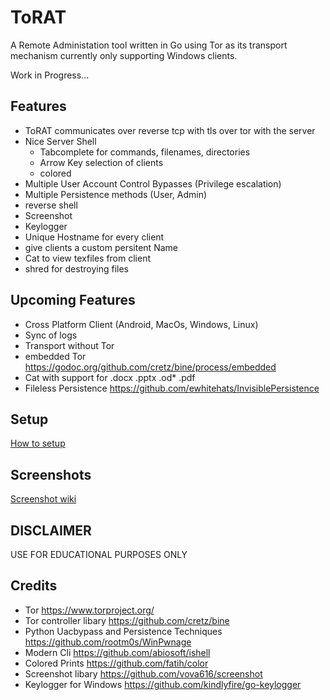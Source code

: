 # ToRAT
A Remote Administation tool written in Go using Tor as its transport mechanism
currently only supporting Windows clients.

Work in Progress...

## Features
- ToRAT communicates over reverse tcp with tls over tor with the server
- Nice Server Shell
  - Tabcomplete for commands, filenames, directories
  - Arrow Key selection of clients
  - colored
- Multiple User Account Control Bypasses (Privilege escalation)
- Multiple Persistence methods (User, Admin)
- reverse shell
- Screenshot
- Keylogger
- Unique Hostname for every client
- give clients a custom persitent Name
- Cat to view texfiles from client
- shred for destroying files

## Upcoming Features
- Cross Platform Client (Android, MacOs, Windows, Linux)
- Sync of logs
- Transport without Tor
- embedded Tor https://godoc.org/github.com/cretz/bine/process/embedded
- Cat with support for .docx .pptx .od* .pdf 
- Fileless Persistence https://github.com/ewhitehats/InvisiblePersistence

## Setup
[How to setup](https://github.com/lu4p/ToRAT/wiki/Setup)

## Screenshots
[Screenshot wiki]()
## DISCLAIMER
USE FOR EDUCATIONAL PURPOSES ONLY

## Credits
- Tor https://www.torproject.org/
- Tor controller libary https://github.com/cretz/bine 
- Python Uacbypass and Persistence Techniques https://github.com/rootm0s/WinPwnage 
- Modern Cli https://github.com/abiosoft/ishell 
- Colored Prints https://github.com/fatih/color 
- Screenshot libary https://github.com/vova616/screenshot
- Keylogger for Windows https://github.com/kindlyfire/go-keylogger
